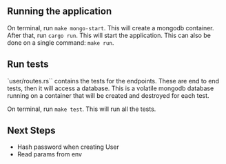 ## Running the application
On terminal, run `make mongo-start`. This will create a mongodb container.
After that, run `cargo run`. This will start the application.
This can also be done on a single command: `make run`.

## Run tests
`user/routes.rs`` contains the tests for the endpoints.
These are end to end tests, then it will access a database.
This is a volatile mongodb database running on a container that will be created and destroyed for each test.

On terminal, run `make test`. This will run all the tests.

## Next Steps

- Hash password when creating User
- Read params from env
